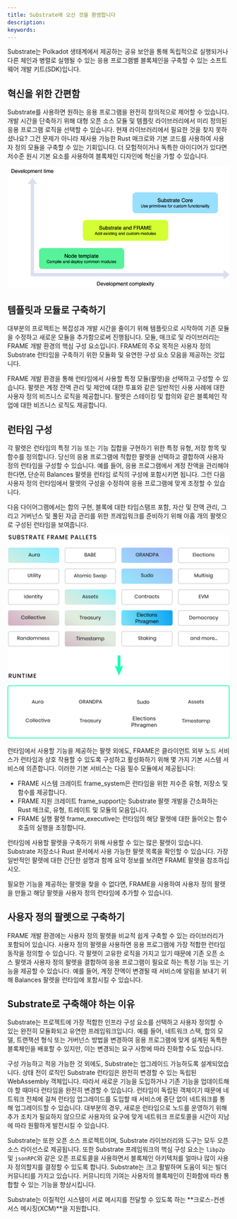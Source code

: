 ```yaml
---
title: Substrate에 오신 것을 환영합니다
description:
keywords:
---
```


Substrate는 Polkadot 생태계에서 제공하는 공유 보안을 통해 독립적으로 실행되거나 다른 체인과 병렬로 실행될 수 있는 응용 프로그램별 블록체인을 구축할 수 있는 소프트웨어 개발 키트(SDK)입니다.

## 혁신을 위한 간편함

Substrate를 사용하면 원하는 응용 프로그램을 완전히 창의적으로 제어할 수 있습니다.
개발 시간을 단축하기 위해 대형 오픈 소스 모듈 및 템플릿 라이브러리에서 미리 정의된 응용 프로그램 로직을 선택할 수 있습니다.
현재 라이브러리에서 필요한 것을 찾지 못하셨나요?
그건 문제가 아니라 재사용 가능한 Rust 매크로와 기본 코드를 사용하여 사용자 정의 모듈을 구축할 수 있는 기회입니다.
더 모험적이거나 독특한 아이디어가 있다면 저수준 원시 기본 요소를 사용하여 블록체인 디자인에 혁신을 가할 수 있습니다.

![개발 시간과 복잡성](/media/images/docs/development-complexity.png)

## 템플릿과 모듈로 구축하기

대부분의 프로젝트는 복잡성과 개발 시간을 줄이기 위해 템플릿으로 시작하여 기존 모듈을 수정하고 새로운 모듈을 추가함으로써 진행됩니다. 모듈, 매크로 및 라이브러리는 FRAME 개발 환경의 핵심 구성 요소입니다. FRAME의 주요 목적은 사용자 정의 Substrate 런타임을 구축하기 위한 모듈화 및 유연한 구성 요소 모음을 제공하는 것입니다.

FRAME 개발 환경을 통해 런타임에서 사용할 특정 모듈(팔렛)을 선택하고 구성할 수 있습니다.
팔렛은 계정 잔액 관리 및 제안에 대한 투표와 같은 일반적인 사용 사례에 대한 사용자 정의 비즈니스 로직을 제공합니다.
팔렛은 스테이킹 및 합의와 같은 블록체인 작업에 대한 비즈니스 로직도 제공합니다.

## 런타임 구성

각 팔렛은 런타임의 특정 기능 또는 기능 집합을 구현하기 위한 특정 유형, 저장 항목 및 함수를 정의합니다.
당신의 응용 프로그램에 적합한 팔렛을 선택하고 결합하여 사용자 정의 런타임을 구성할 수 있습니다.
예를 들어, 응용 프로그램에서 계정 잔액을 관리해야 한다면, 단순히 Balances 팔렛을 런타임 로직의 구성에 포함시키면 됩니다.
그런 다음 사용자 정의 런타임에서 팔렛의 구성을 수정하여 응용 프로그램에 맞게 조정할 수 있습니다.

다음 다이어그램에서는 합의 구현, 블록에 대한 타임스탬프 포함, 자산 및 잔액 관리, 그리고 거버넌스 및 풀된 자금 관리를 위한 프레임워크를 준비하기 위해 아홉 개의 팔렛으로 구성된 런타임을 보여줍니다.

![팔렛 선택하여 런타임 구성](/media/images/docs/compose-runtime.png)

런타임에서 사용할 기능을 제공하는 팔렛 외에도, FRAME은 클라이언트 외부 노드 서비스가 런타임과 상호 작용할 수 있도록 구성하고 활성화하기 위해 몇 가지 기본 시스템 서비스에 의존합니다. 이러한 기본 서비스는 다음 필수 모듈에서 제공됩니다:

- FRAME 시스템 크레이트 frame_system은 런타임을 위한 저수준 유형, 저장소 및 함수를 제공합니다.
- FRAME 지원 크레이트 frame_support는 Substrate 팔렛 개발을 간소화하는 Rust 매크로, 유형, 트레이트 및 모듈의 모음입니다.
- FRAME 실행 팔렛 frame_executive는 런타임의 해당 팔렛에 대한 들어오는 함수 호출의 실행을 조정합니다.

런타임에 사용할 팔렛을 구축하기 위해 사용할 수 있는 많은 팔렛이 있습니다.
Substrate 저장소나 Rust 문서에서 사용 가능한 팔렛 목록을 확인할 수 있습니다.
가장 일반적인 팔렛에 대한 간단한 설명과 함께 요약 정보를 보려면 FRAME 팔렛을 참조하십시오.

필요한 기능을 제공하는 팔렛을 찾을 수 없다면, FRAME을 사용하여 사용자 정의 팔렛을 만들고 해당 팔렛을 사용자 정의 런타임에 추가할 수 있습니다.

## 사용자 정의 팔렛으로 구축하기

FRAME 개발 환경에는 사용자 정의 팔렛을 비교적 쉽게 구축할 수 있는 라이브러리가 포함되어 있습니다.
사용자 정의 팔렛을 사용하면 응용 프로그램에 가장 적합한 런타임 동작을 정의할 수 있습니다.
각 팔렛이 고유한 로직을 가지고 있기 때문에 기존 오픈 소스 팔렛과 사용자 정의 팔렛을 결합하여 응용 프로그램이 필요로 하는 특정 기능 또는 기능을 제공할 수 있습니다.
예를 들어, 계정 잔액이 변경될 때 서비스에 알림을 보내기 위해 Balances 팔렛을 런타임에 포함시킬 수 있습니다.

## Substrate로 구축해야 하는 이유

Substrate는 프로젝트에 가장 적합한 인프라 구성 요소를 선택하고 사용자 정의할 수 있는 완전히 모듈화되고 유연한 프레임워크입니다.
예를 들어, 네트워크 스택, 합의 모델, 트랜잭션 형식 또는 거버넌스 방법을 변경하여 응용 프로그램에 맞게 설계된 독특한 블록체인을 배포할 수 있지만, 이는 변경되는 요구 사항에 따라 진화할 수도 있습니다.

구성 가능하고 적응 가능한 것 외에도, Substrate는 업그레이드 가능하도록 설계되었습니다.
상태 전이 로직인 Substrate 런타임은 완전히 변경할 수 있는 독립된 WebAssembly 객체입니다. 따라서 새로운 기능을 도입하거나 기존 기능을 업데이트해야 할 때마다 런타임을 완전히 변경할 수 있습니다.
런타임이 독립된 객체이기 때문에 네트워크 전체에 걸쳐 런타임 업그레이드를 도입할 때 서비스에 중단 없이 네트워크를 통해 업그레이드할 수 있습니다.
대부분의 경우, 새로운 런타임으로 노드를 운영하기 위해 추가 조치가 필요하지 않으므로 사용자의 요구에 맞게 네트워크 프로토콜을 시간이 지남에 따라 원활하게 발전시킬 수 있습니다.

Substrate는 또한 오픈 소스 프로젝트이며, Substrate 라이브러리와 도구는 모두 오픈 소스 라이선스로 제공됩니다.
또한 Substrate 프레임워크의 핵심 구성 요소는 `libp2p` 및 `jsonRPC`와 같은 오픈 프로토콜을 사용하면서 블록체인 아키텍처를 얼마나 많이 사용자 정의할지를 결정할 수 있도록 합니다.
Substrate는 크고 활발하며 도움이 되는 빌더 커뮤니티를 가지고 있습니다. 커뮤니티의 기여는 사용자의 블록체인이 진화함에 따라 통합할 수 있는 기능을 향상시킵니다.

Substrate는 이질적인 시스템이 서로 메시지를 전달할 수 있도록 하는 **크로스-컨센서스 메시징(XCM)**을 지원합니다.